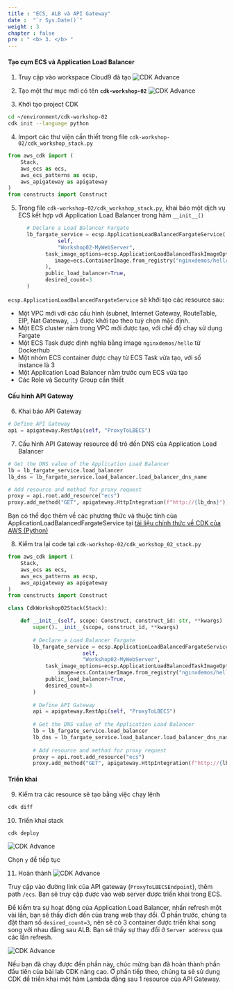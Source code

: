 ```yaml
---
title : "ECS, ALB và API Gateway"
date :  "`r Sys.Date()`" 
weight : 3
chapter : false
pre : " <b> 3. </b> "
---
```


#### Tạo cụm ECS và Application Load Balancer

1. Truy cập vào workspace Cloud9 đã tạo
![CDK Advance](/images/3-apigatewayandecs/access-workspace.png?featherlight=false&width=90pc)

2. Tạo một thư mục mới có tên **```cdk-workshop-02```**
![CDK Advance](/images/3-apigatewayandecs/create-dir.png?featherlight=false&width=90pc)

3. Khởi tạo project CDK
```bash
cd ~/environment/cdk-workshop-02
cdk init --language python
```

4. Import các thư viện cần thiết trong file `cdk-workshop-02/cdk_workshop_stack.py`
```python
from aws_cdk import (
    Stack,
    aws_ecs as ecs,
    aws_ecs_patterns as ecsp,
    aws_apigateway as apigateway
)
from constructs import Construct
```

5. Trong file `cdk-workshop-02/cdk_workshop_stack.py`, khai báo một dịch vụ ECS kết hợp với Application Load Balancer trong hàm `__init__()`
```python
      # Declare a Load Balancer Fargate 
      lb_fargate_service = ecsp.ApplicationLoadBalancedFargateService(
				self, 
				"Workshop02-MyWebServer",
            task_image_options=ecsp.ApplicationLoadBalancedTaskImageOptions(
               image=ecs.ContainerImage.from_registry("nginxdemos/hello")
            ),
            public_load_balancer=True,
            desired_count=3
      )
```

`ecsp.ApplicationLoadBalancedFargateService` sẽ khởi tạo các resource sau:

- Một VPC mới với các cấu hình (subnet, Internet Gateway, RouteTable, EIP, Nat Gateway, …) được khởi tạo theo tuỳ chọn mặc định.
- Một ECS cluster nằm trong VPC mới được tạo, với chế độ chạy sử dụng Fargate
- Một ECS Task được định nghĩa bằng image `nginxdemos/hello` từ Dockerhub
- Một nhóm ECS container được chạy từ ECS Task vừa tạo, với số instance là 3
- Một Application Load Balancer nằm trước cụm ECS vừa tạo
- Các Role và Security Group cần thiết

#### Cấu hình API Gateway

6. Khai báo API Gateway
```python
# Define API Gateway
api = apigateway.RestApi(self, "ProxyToLBECS")
```

7. Cấu hình API Gateway resource để trỏ đến DNS của Application Load Balancer
```python
# Get the DNS value of the Application Load Balancer 
lb = lb_fargate_service.load_balancer
lb_dns = lb_fargate_service.load_balancer.load_balancer_dns_name

# Add resource and method for proxy request
proxy = api.root.add_resource("ecs")
proxy.add_method("GET", apigateway.HttpIntegration(f"http://{lb_dns}"))
```

Bạn có thể đọc thêm về các phương thức và thuộc tính của ApplicationLoadBalancedFargateService tại [tài liệu chính thức về CDK của AWS (Python)](https://docs.aws.amazon.com/cdk/api/v2/python/aws_cdk.aws_ecs_patterns/ApplicationLoadBalancedFargateService.html)

8. Kiểm tra lại code tại `cdk-workshop-02/cdk_workshop_02_stack.py`
```python
from aws_cdk import (
    Stack,
    aws_ecs as ecs,
    aws_ecs_patterns as ecsp,
    aws_apigateway as apigateway
)
from constructs import Construct

class CdkWorkshop02Stack(Stack):

    def __init__(self, scope: Construct, construct_id: str, **kwargs) -> None:
        super().__init__(scope, construct_id, **kwargs)
        
        # Declare a Load Balancer Fargate 
        lb_fargate_service = ecsp.ApplicationLoadBalancedFargateService(
						self, 
						"Workshop02-MyWebServer",
            task_image_options=ecsp.ApplicationLoadBalancedTaskImageOptions(
                image=ecs.ContainerImage.from_registry("nginxdemos/hello")),
            public_load_balancer=True,
            desired_count=3
        )
        
        # Define API Gateway
        api = apigateway.RestApi(self, "ProxyToLBECS")
        
        # Get the DNS value of the Application Load Balancer 
        lb = lb_fargate_service.load_balancer
        lb_dns = lb_fargate_service.load_balancer.load_balancer_dns_name
        
        # Add resource and method for proxy request
        proxy = api.root.add_resource("ecs")
        proxy.add_method("GET", apigateway.HttpIntegration(f"http://{lb_dns}"))
```

#### Triển khai

9. Kiểm tra các resource sẽ tạo bằng việc chạy lệnh
```bash
cdk diff
```

10. Triển khai stack
```
cdk deploy
```

![CDK Advance](/images/3-apigatewayandecs/deploy-stack.png?featherlight=false&width=90pc)

Chọn `y` để tiếp tục

11. Hoàn thành
![CDK Advance](/images/3-apigatewayandecs/finish.png?featherlight=false&width=90pc)

Truy cập vào đường link của API gateway (`ProxyToLBECSEndpoint`), thêm path `/ecs`. Bạn sẽ truy cập được vào web server được triển khai trong ECS. 

Để kiểm tra sự hoạt động của Application Load Balancer, nhấn refresh một vài lần, bạn sẽ thấy đích đến của trang web thay đổi. Ở phần trước, chúng ta đặt tham số `desired_count=3`, nên sẽ có 3 container được triển khai song song với nhau đằng sau ALB. Bạn sẽ thấy sự thay đổi ở `Server address` qua các lần refresh.

![CDK Advance](/images/3-apigatewayandecs/nginx-result.png?featherlight=false&width=90pc)

Nếu bạn đã chạy được đến phần này, chúc mừng bạn đã hoàn thành phần đầu tiên của bài lab CDK nâng cao. Ở phần tiếp theo, chúng ta sẽ sử dụng CDK để triển khai một hàm Lambda đằng sau 1 resource của API Gateway.
